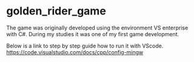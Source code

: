 # golden_rider_game

The game was originally developed using the environment VS enterprise with C#. During my studies it was one of my first game development.

Below is a link to step by step guide how to run it with VScode. https://code.visualstudio.com/docs/cpp/config-mingw
